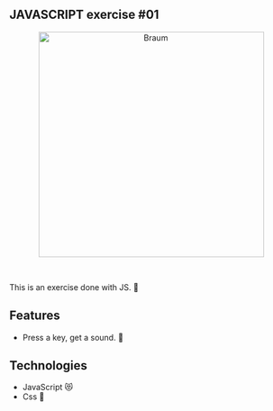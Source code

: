 ## JAVASCRIPT exercise #01 
<p  align="center">
<img  src="https://i.giphy.com/media/gIHn0t7PNSzF7Xiw2b/giphy.webp"  height="400" alt="Braum">
</p>
<br/>


This is an exercise done with JS. :art:

## Features
* Press a key, get a sound. :hatching_chick: 

## Technologies
* JavaScript :heart_eyes_cat:
* Css :nail_care:
